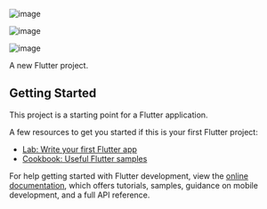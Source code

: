 ![image](https://github.com/user-attachments/assets/af10b9ca-9d3c-405e-b15d-41e1c4ee13d1)


![image](https://github.com/user-attachments/assets/11e8a744-4fe1-404c-bbf4-f5a1aea65c58)

![image](https://github.com/user-attachments/assets/cacfb371-8688-4233-9b69-941943d0cbe3)


A new Flutter project.

## Getting Started

This project is a starting point for a Flutter application.

A few resources to get you started if this is your first Flutter project:

- [Lab: Write your first Flutter app](https://docs.flutter.dev/get-started/codelab)
- [Cookbook: Useful Flutter samples](https://docs.flutter.dev/cookbook)

For help getting started with Flutter development, view the
[online documentation](https://docs.flutter.dev/), which offers tutorials,
samples, guidance on mobile development, and a full API reference.
